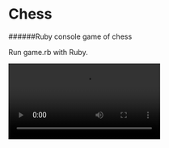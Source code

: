 # Chess
######Ruby console game of chess

Run game.rb with Ruby.

![Ruby Chess demo](demo_video.ogv)
